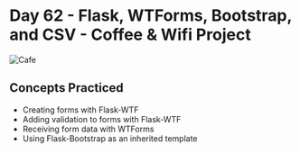 # Day 62 - Flask, WTForms, Bootstrap, and CSV - Coffee & Wifi Project

![Cafe](https://github.com/laurasmendozad/100-Days-Of-Code-Python/assets/58611097/63e32c33-0f8d-4cff-a192-e21c6d9d1821)

## Concepts Practiced

- Creating forms with Flask-WTF
- Adding validation to forms with Flask-WTF
- Receiving form data with WTForms
- Using Flask-Bootstrap as an inherited template
